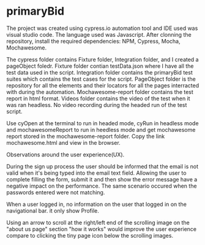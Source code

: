 # primaryBid

The project was created using cypress.io automation tool and IDE used was visual studio code. 
The language used was Javascript.
After clonning the repository, install the required dependencies: NPM, Cypress, Mocha, Mochawesome.

The cypress folder contains Fixture folder, Integration folder, and I created a pageObject foledr.
Fixture folder contian testData.json where I have all the test data used in the script.
Integration folder contains the primaryBid test suites which contains the test cases for the script.
PageObject folder is the repository for all the elements and their locators for all the pages interracted with during the automation.
Mochawesome-report folder contains the test report in html format.
Videos folder contains the video of the test when it was ran headless. No video recording during the headed run of the test script.

Use cyOpen at the terminal to run in headed mode, cyRun in headless mode and mochawesomeReport to run in heedless mode and get mochawesome report stored in the mochawesome-report folder. Copy the link mochawesome.html and view in the browser.

Observations around the user experience(UX).

During the sign up process the user should be informed that the email is not valid when it's being typed into the email text field. Allowing the user to complete filling the form, submit it and then show the error message have a negative impact on the performance. The same scenario occured when the passwords entered were not matching.

When a user logged in, no information on the user that logged in on the navigational bar. it only show Profile.

Using an arrow to scroll at the right/left end of the scrolling image on the "about us page" section "how it works" would improve the user experience compare to clicking the tiny page icon below the scrolling images.
